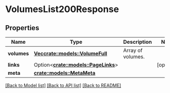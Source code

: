 # VolumesList200Response

## Properties

Name | Type | Description | Notes
------------ | ------------- | ------------- | -------------
**volumes** | [**Vec<crate::models::VolumeFull>**](volume_full.md) | Array of volumes. | 
**links** | Option<[**crate::models::PageLinks**](page_links.md)> |  | [optional]
**meta** | [**crate::models::MetaMeta**](meta_meta.md) |  | 

[[Back to Model list]](../README.md#documentation-for-models) [[Back to API list]](../README.md#documentation-for-api-endpoints) [[Back to README]](../README.md)


